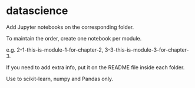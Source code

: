 # datascience

Add Jupyter notebooks on the corresponding folder.

To maintain the order, create one notebook per module.

e.g. 2-1-this-is-module-1-for-chapter-2, 3-3-this-is-module-3-for-chapter-3.

If you need to add extra info, put it on the README file inside each folder.

Use to scikit-learn, numpy and Pandas only.